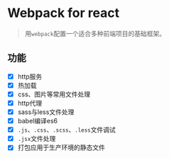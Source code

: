 # Webpack for react
> 用`webpack`配置一个适合多种前端项目的基础框架。

## 功能

- [x] http服务
- [x] 热加载
- [x] css、图片等常用文件处理
- [x] http代理
- [x] sass与less文件处理
- [x] babel编译es6
- [x] `.js`、`.css`、`.scss`、`.less`文件调试
- [x] `.jsx`文件处理
- [x] 打包应用于生产环境的静态文件